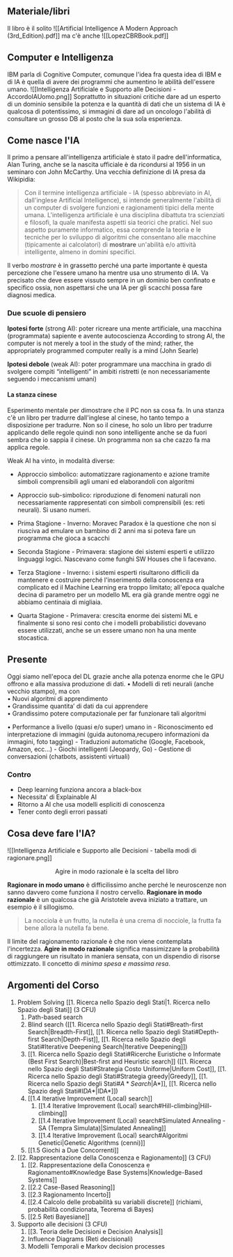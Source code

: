 ## Materiale/libri
Il libro è il solito ![[Artificial Intelligence A Modern Approach (3rd_Edition).pdf]]
ma c'è anche ![[LopezCBRBook.pdf]]


## Computer e Intelligenza
IBM parla di Cognitive Computer, comunque l'idea fra questa idea di IBM e di IA è quella di avere dei programmi che aumentino le abilità dell'essere umano. 
![[Intelligenza Artificiale e Supporto alle Decisioni - AccordoIAUomo.png]]
Soprattutto in situazioni critiche dare ad un esperto di un dominio sensibile la potenza e la quantità di dati che un sistema di IA è qualcosa di potentissimo, si immagini di dare ad un oncologo l'abilità di consultare un grosso DB al posto che la sua sola esperienza. 


## Come nasce l'IA
Il primo a pensare all'intelligenza artificiale è stato il padre dell'informatica, Alan Turing, anche se la nascita ufficiale è da ricondursi al 1956 in un seminaro con John McCarthy. Una vecchia definizione di IA presa da Wikipidia:

> Con il termine intelligenza artificiale - IA (spesso abbreviato in AI, dall'inglese Artificial Intelligence), si intende generalmente l'abilità di un computer di svolgere funzioni e ragionamenti tipici della mente umana. L'intelligenza artificiale è una disciplina dibattuta tra scienziati e filosofi, la quale manifesta aspetti sia teorici che pratici. Nel suo aspetto puramente informatico, essa comprende la teoria e le tecniche per lo sviluppo di algoritmi che consentano alle macchine (tipicamente ai calcolatori) di **mostrare** un'abilità e/o attività intelligente, almeno in domini specifici.

Il verbo *mostrare* è in grassetto perché una parte importante è questa percezione che l'essere umano ha mentre usa uno strumento di IA. Va precisato che deve essere vissuto sempre in un dominio ben confinato e specifico ossia, non aspettarsi che una IA per gli scacchi possa fare diagnosi medica.
### Due scuole di pensiero
**Ipotesi forte** (strong AI): poter ricreare una mente artificiale, una macchina (programmata) sapiente e avente autocoscienza
According to strong AI, the computer is not merely a tool in the study of the mind; rather, the appropriately programmed computer really is a mind (John Searle)

**Ipotesi debole** (weak AI): poter programmare una macchina in grado di svolgere compiti “intelligenti” in ambiti ristretti (e non necessariamente seguendo i meccanismi umani)

#### La stanza cinese
Esperimento mentale per dimostrare che il PC non sa cosa fa. In una stanza c'è un libro per tradurre dall'inglese al cinese, ho tanto tempo a disposizione per tradurre. Non so il cinese, ho solo un libro per tradurre applicando delle regole quindi non sono intelligente anche se da fuori sembra che io sappia il cinese. Un programma non sa che cazzo fa ma applica regole. 

Weak AI ha vinto, in modalità diverse:
- Approccio simbolico: automatizzare ragionamento e azione tramite simboli comprensibili agli umani ed elaborandoli con algoritmi
    
- Approccio sub-simbolico: riproduzione di fenomeni naturali non necessariamente rappresentati con simboli comprensibili (es: reti neurali). Si usano numeri.



- Prima Stagione - Inverno: Moravec Paradox è la questione che non si riusciva ad emulare un bambino di 2 anni ma si poteva fare un programma che gioca a scacchi
- Seconda Stagione - Primavera: stagione dei sistemi esperti e utilizzo linguaggi logici. Nascevano come funghi SW Houses che li facevano. 
- Terza Stagione - Inverno: i sistemi esperti risultarono difficili da mantenere e costruire perché l'inserimento della conoscenza era complicato ed il Machine Learning era troppo limitato; all'epoca qualche decina di parametro per un modello ML era già grande mentre oggi ne abbiamo centinaia di migliaia.
- Quarta Stagione - Primavera: crescita enorme dei sistemi ML e finalmente si sono resi conto che i modelli probabilistici dovevano essere utilizzati, anche se un essere umano non ha una mente stocastica. 

## Presente
Oggi siamo nell'epoca del DL grazie anche alla potenza enorme che le GPU offrono e alla massiva produzione di dati. 
• Modelli di reti neurali (anche vecchio stampo), ma con  
	• Nuovi algoritmi di apprendimento  
	• Grandissime quantita’ di dati da cui apprendere  
	• Grandissimo potere computazionale per far funzionare tali algoritmi

• Performance a livello (quasi e/o super) umano in
	- Riconoscimento ed interpretazione di immagini (guida autonoma,recupero informazioni da immagini, foto tagging)
	- Traduzioni automatiche (Google, Facebook, Amazon, ecc...)
	- Giochi intelligenti (Jeopardy, Go)
	- Gestione di conversazioni (chatbots, assistenti virtuali)

### Contro
- Deep learning funziona ancora a black-box  
- Necessita’ di Explainable AI  
- Ritorno a AI che usa modelli espliciti di conoscenza
- Tener conto degli errori passati

## Cosa deve fare l'IA?
![[Intelligenza Artificiale e Supporto alle Decisioni - tabella modi di ragionare.png]]
<center>Agire in modo razionale è la scelta del libro</center>

**Ragionare in modo umano** è difficilissimo anche perché le neuroscenze non sanno davvero come funziona il nostro cervello. 
**Ragionare in modo razionale** è un qualcosa che già Aristotele aveva iniziato a trattare, un esempio è il sillogismo. 

> La nocciola è un frutto, la nutella è una crema di nocciole, la frutta fa bene allora la nutella fa bene.

Il limite del ragionamento razionale è che non viene contemplata l'incertezza.
**Agire in modo razionale** significa massimizzare la probabilità di raggiungere un risultato in maniera sensata, con un dispendio di risorse ottimizzato. Il concetto di *minima spesa e massima resa*. 

## Argomenti del Corso
1. Problem Solving [[1. Ricerca nello Spazio degli Stati|1. Ricerca nello Spazio degli Stati]] (3 CFU)
	1. Path-based search
	2. Blind search ([[1. Ricerca nello Spazio degli Stati#Breath-first Search|Breadth-First]], [[1. Ricerca nello Spazio degli Stati#Depth-first Search|Depth-Fist]], [[1. Ricerca nello Spazio degli Stati#Iterative Deepening Search|Iterative Deepening]])
	3. [[1. Ricerca nello Spazio degli Stati#Ricerche Euristiche o Informate (Best First Search)|Best-first and Heuristic search]] ([[1. Ricerca nello Spazio degli Stati#Strategia Costo Uniforme|Uniform Cost]], [[1. Ricerca nello Spazio degli Stati#Strategia greedy|Greedy]], [[1. Ricerca nello Spazio degli Stati#$A {*} Search$|A*]], [[1. Ricerca nello Spazio degli Stati#$IDA {*}$|IDA*]])
	4. [[1.4 Iterative Improvement (Local) search]]
		1. [[1.4 Iterative Improvement (Local) search#Hill-climbing|Hill-climbing]]
		2. [[1.4 Iterative Improvement (Local) search#Simulated Annealing - SA (Tempra Simulata)|Simulated Annealing]]
		3. [[1.4 Iterative Improvement (Local) search#Algoritmi Genetici|Genetic Algorithms (cenni)]]
	5. [[1.5 Giochi a Due Concorrenti]]
2. [[2. Rappresentazione della Conoscenza e Ragionamento]] (3 CFU)
	1. [[2. Rappresentazione della Conoscenza e Ragionamento#Knowledge Base Systems|Knowledge-Based Systems]]
	2. [[2.2 Case-Based Reasoning]]
	3. [[2.3 Ragionamento Incerto]]
	4. [[2.4 Calcolo delle probabilità su variabili discrete]] (richiami, probabilità condizionata, Teorema di Bayes)
	5. [[2.5 Reti Bayesiane]]
3. Supporto alle decisioni (3 CFU)
	1. [[3. Teoria delle Decisioni e Decision Analysis]]
	2. Influence Diagrams (Reti decisionali)
	3. Modelli Temporali e Markov decision processes

